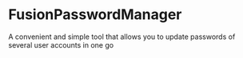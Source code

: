 # FusionPasswordManager
A convenient and simple tool that allows you to update passwords of several user accounts in one go
